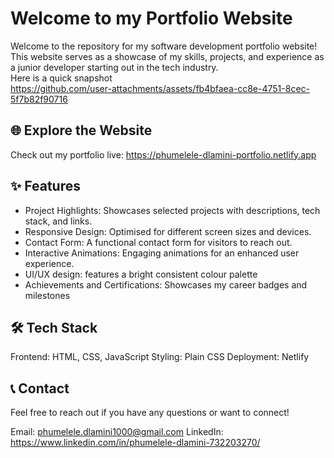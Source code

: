# Welcome to my Portfolio Website
Welcome to the repository for my software development portfolio website! This website serves as a showcase of my skills, projects, and experience as a junior developer starting out in the tech industry. <br>
Here is a quick snapshot <br>
https://github.com/user-attachments/assets/fb4bfaea-cc8e-4751-8cec-5f7b82f90716

## 🌐 Explore the Website
Check out my portfolio live: https://phumelele-dlamini-portfolio.netlify.app 

## ✨ Features
- Project Highlights: Showcases selected projects with descriptions, tech stack, and links.
- Responsive Design: Optimised for different screen sizes and devices.
- Contact Form: A functional contact form for visitors to reach out.
- Interactive Animations: Engaging animations for an enhanced user experience.
- UI/UX design: features a bright consistent colour palette
- Achievements and Certifications: Showcases my career badges and milestones

## 🛠 Tech Stack
Frontend: HTML, CSS, JavaScript 
Styling: Plain CSS
Deployment: Netlify 

## 📞 Contact
Feel free to reach out if you have any questions or want to connect!

Email: phumelele.dlamini1000@gmail.com
LinkedIn: https://www.linkedin.com/in/phumelele-dlamini-732203270/ 
